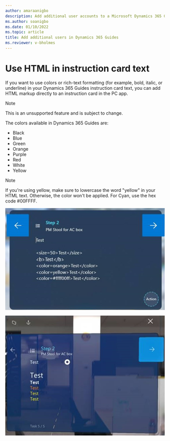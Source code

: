 ```yaml
---
author: amaraanigbo
description: Add additional user accounts to a Microsoft Dynamics 365 Guides license.
ms.author: soanigbo
ms.date: 01/10/2022
ms.topic: article
title: Add additional users in Dynamics 365 Guides
ms.reviewer: v-bholmes
---
```


# Use HTML in instruction card text

If you want to use colors or rich-text formatting (for example, bold, italic, or underline) in your Dynamics 365 Guides instruction card text, you can add HTML markup directly to an
instruction card in the PC app. 

> [!NOTE]
> This is an unsupported feature and is subject to change.

The colors available in Dynamics 365 Guides are: 

- Black
- Blue
- Green
- Orange
- Purple
- Red
- White
- Yellow

> [!NOTE]
> If you're using yellow, make sure to lowercase the word "yellow" in your HTML text. Otherwise, the color won't be applied. For Cyan, use the hex code #00FFFF.

![Screenshot of PC app with HTML markdown in instruction card.](media/HTML-pc-app.jpg "Screenshot of PC app with HTML markdown in instruction card")

![Screenshot of HoloLens app with HTML results.](media/html-hololens-app.jpg "Screenshot of HoloLens app with HTML results")
